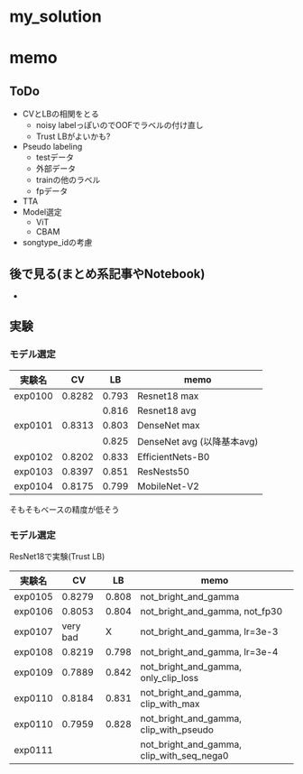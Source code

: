 # my_solution

# memo

## ToDo

- CVとLBの相関をとる
  - noisy labelっぽいのでOOFでラベルの付け直し
  - Trust LBがよいかも?
- Pseudo labeling
  - testデータ
  - 外部データ
  - trainの他のラベル
  - fpデータ
- TTA
- Model選定
  - ViT
  - CBAM
- songtype_idの考慮

## 後で見る(まとめ系記事やNotebook)
- 

## 実験

### モデル選定

|実験名|CV|LB|memo|
|--|--|--|--|
|exp0100|0.8282|0.793|Resnet18 max|
|||0.816|Resnet18 avg|
|exp0101|0.8313|0.803|DenseNet max|
|||0.825|DenseNet avg (以降基本avg)|
|exp0102|0.8202|0.833|EfficientNets-B0|
|exp0103|0.8397|0.851|ResNests50|
|exp0104|0.8175|0.799|MobileNet-V2|

そもそもベースの精度が低そう

### モデル選定

ResNet18で実験(Trust LB)

|実験名|CV|LB|memo|
|--|--|--|--|
|exp0105|0.8279|0.808|not_bright_and_gamma|
|exp0106|0.8053|0.804|not_bright_and_gamma, not_fp30|
|exp0107|very bad|X|not_bright_and_gamma, lr=3e-3|
|exp0108|0.8219|0.798|not_bright_and_gamma, lr=3e-4|
|exp0109|0.7889|0.842|not_bright_and_gamma, only_clip_loss|
|exp0110|0.8184|0.831|not_bright_and_gamma, clip_with_max|
|exp0110|0.7959|0.828|not_bright_and_gamma, clip_with_pseudo|
|exp0111|||not_bright_and_gamma, clip_with_seq_nega0|

